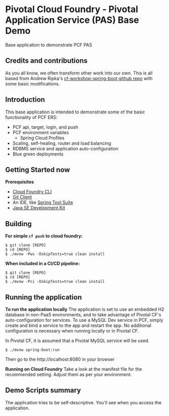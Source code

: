 # Pivotal Cloud Foundry - Pivotal Application Service (PAS) Base Demo
Base application to demonstrate PCF PAS

## Credits and contributions
As you all know, we often transform other work into our own. This is all based from Andrew Ripka's [cf-workshop-spring-boot github repo](https://github.com/pivotal-cf-workshop/cf-workshop-spring-boot) with some basic modifications.

## Introduction
This base application is intended to demonstrate some of the basic functionality of PCF ERS:

* PCF api, target, login, and push
* PCF environment variables
  * Spring Cloud Profiles
* Scaling, self-healing, router and load balancing
* RDBMS service and application auto-configuration
* Blue green deployments

## Getting Started now

**Prerequisites**
- [Cloud Foundry CLI](http://info.pivotal.io/p0R00I0eYJ011dAUCN06lR2)
- [Git Client](http://info.pivotal.io/i1RI0AUe6gN00C010l12J0R)
- An IDE, like [Spring Tool Suite](http://info.pivotal.io/f00RC0N0lh01eU21IAJ260R)
- [Java SE Development Kit](http://info.pivotal.io/n0I60i3021AN0JU0le10CRR)

## Building
**For simple `cf push` to cloud foundry:**
```
$ git clone [REPO]
$ cd [REPO]
$ ./mvnw -Pws -DskipTests=true clean install
```

**When included in a CI/CD pipeline:**
```
$ git clone [REPO]
$ cd [REPO]
$ ./mvnw -Pci -DskipTests=true clean install
```
## Running the application
**To run the application locally**
The application is set to use an embedded H2 database in non-PaaS environments, and to take advantage of Pivotal CF's auto-configuration for services. To use a MySQL Dev service in PCF, simply create and bind a service to the app and restart the app. No additional configuration is necessary when running locally or in Pivotal CF.

In Pivotal CF, it is assumed that a Pivotal MySQL service will be used.

```
$ ./mvnw spring-boot:run
```

Then go to the http://localhost:8080 in your browser

**Running on Cloud Foundry**
Take a look at the manifest file for the recommended setting. Adjust them as per your environment.

## Demo Scripts summary
The application tries to be self-descriptive. You'll see when you access the application.
